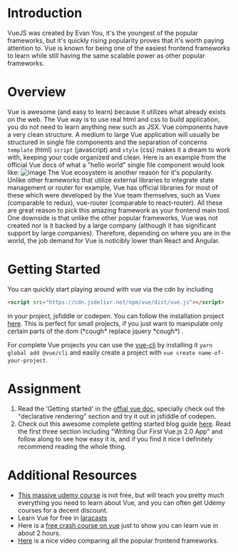 # Introduction

VueJS was created by Evan You, it's the youngest of the popular frameworks, but it's quickly rising popularity proves that it's worth paying attention to. Vue is known for being one of the easiest frontend frameworks to learn while still having the same scalable power as other popular frameworks.

# Overview

Vue is awesome (and easy to learn) because it utilizes what already exists on the web. The Vue way is to use real html and css to build application, you do not need to learn anything new such as JSX. Vue components have a very clean structure. A medium to large Vue application will usually be structured in single file components and the separation of concerns `template` (html) `script` (javascript) and `style` (css) makes it a dream to work with, keeping your code organized and clean. Here is an example from the official Vue docs of what a "hello world" single file component would look like:
![image](https://vuejs.org/images/vue-component.png)
The Vue ecosystem is another reason for it's popularity. Unlike other frameworks that utilize external libraries to integrate state management or router for example, Vue has official libraries for most of these which were developed by the Vue team themselves, such as Vuex (comparable to redux), vue-router (comparable to react-router). All these are great reason to pick this amazing framework as your frontend main tool. 
One downside is that unlike the other popular frameworks, Vue was not created nor is it backed by a large company (although it has significant support by large companies). Therefore, depending on where you are in the world, the job demand for Vue is noticibly lower than React and Angular.

# Getting Started

You can quickly start playing around with vue via the cdn by including 
```html
<script src="https://cdn.jsdelivr.net/npm/vue/dist/vue.js"></script>
```
in your project, jsfiddle or codepen. You can follow the installation project [here](https://vuejs.org/v2/guide/installation.html#CDN). This is perfect for small projects, if you just want to manipulate only certain parts of the dom (\*cough\* replace jquery \*cough\*) .

For complete Vue projects you can use the [vue-cli](https://github.com/vuejs/vue-cli) by installing it `yarn global add @vue/cli` and easily create a project with `vue create name-of-your-project`.

# Assignment

1. Read the 'Getting started' in the [offial vue doc](https://vuejs.org/v2/guide/index.html#Getting-Started), specially check out the "declarative rendering" section and try it out in jsfiddle of codepen.
2. Check out this awesome complete getting started blog guide [here](https://www.sitepoint.com/up-and-running-vue-js-2-0/). Read the first three section including "Writing Our First Vue.js 2.0 App" and follow along to see how easy it is, and if you find it nice I definitely recommend reading the whole thing.
# Additional Resources
- [This massive udemy course](https://www.udemy.com/vuejs-2-the-complete-guide/) is not free, but will teach you pretty much everything you need to learn about Vue, and you can often get Udemy courses for a decent discount.
- Learn Vue for free in [laracasts](https://laracasts.com/series/learn-vue-2-step-by-step)
- Here is a [free crash course on vue](https://www.youtube.com/watch?v=78tNYZUS-ps) just to show you can learn vue in about 2 hours.
- [Here](https://www.youtube.com/watch?v=KMX1mFEmM3E&t=687s) is a nice video comparing all the popular frontend frameworks.
